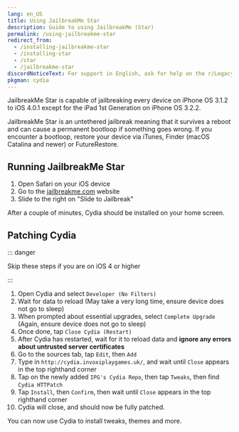 ```yaml
---
lang: en_US
title: Using JailbreakMe Star
description: Guide to using JailbreakMe (Star)
permalink: /using-jailbreakme-star
redirect_from:
  - /installing-jailbreakme-star
  - /installing-star
  - /star
  - /jailbreakme-star
discordNoticeText: For support in English, ask for help on the r/LegacyJailbreak [Discord Server](http://discord.legacyjailbreak.com/).
pkgman: cydia
---
```


JailbreakMe Star is capable of jailbreaking every device on iPhone OS 3.1.2 to iOS 4.0.1 except for the iPad 1st Generation on iPhone OS 3.2.2.

JailbreakMe Star is an untethered jailbreak meaning that it survives a reboot and can cause a permanent bootloop if something goes wrong. If you encounter a bootloop, restore your device via iTunes, Finder (macOS Catalina and newer) or FutureRestore.

## Running JailbreakMe Star

1. Open Safari on your iOS device
1. Go to the [jailbreakme.com](http://jailbreakme.com) website
1. Slide to the right on "Slide to Jailbreak"

After a couple of minutes, Cydia should be installed on your home screen.

## Patching Cydia

::: danger

Skip these steps if you are on iOS 4 or higher

:::

1. Open Cydia and select `Developer (No Filters)`
1. Wait for data to reload (May take a very long time, ensure device does not go to sleep)
1. When prompted about essential upgrades, select `Complete Upgrade` (Again, ensure device does not go to sleep)
1. Once done, tap `Close Cydia (Restart)`
1. After Cydia has restarted, wait for it to reload data and **ignore any errors about untrusted server certificates**
1. Go to the sources tab, tap `Edit`, then `Add`
1. Type in `http://cydia.invoxiplaygames.uk/`, and wait until `Close` appears in the top righthand corner
1. Tap on the newly added `IPG's Cydia Repo`, then tap `Tweaks`, then find `Cydia HTTPatch`
1. Tap `Install`, then `Confirm`, then wait until `Close` appears in the top righthand corner
1. Cydia will close, and should now be fully patched.

You can now use Cydia to install <router-link to="/faq/#what-are-tweaks">tweaks</router-link>, themes and more.
